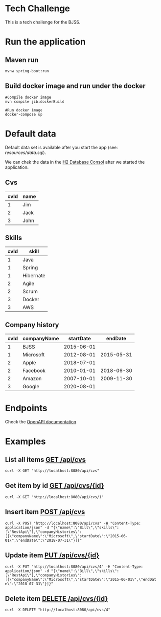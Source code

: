 # Tech Challenge

This is a tech challenge for the BJSS.

# Run the application

## Maven run

    mvnw spring-boot:run
    
## Build docker image and run under the docker

    #Compile docker image
    mvn compile jib:dockerBuild
    
    #Run docker image
    docker-compose up

# Default data

Default data set is available after you start the app (see: *resources/data.sql*). 

We can chek the data in the [H2 Database Consol](http://localhost:8080/h2-console/login.jsp) after we started the application.                                                                              

## Cvs
|cvId|name |
|----|-----|
|1   |Jim  |
|2   |Jack |
|3   |John |

## Skills
|cvId|skill    |
|----|---------|
|1   |Java     |
|1   |Spring   |
|1   |Hibernate|
|2   |Agile    |
|2   |Scrum    |
|3   |Docker   |
|3   |AWS      |

## Company history
|cvId|companyName|startDate |endDate   |
|----|-----------|----------|----------|
|1   |BJSS       |2015-06-01|          |
|1   |Microsoft  |2012-08-01|2015-05-31|
|2   |Apple      |2018-07-01|          |
|2   |Facebook   |2010-01-01|2018-06-30|
|2   |Amazon     |2007-10-01|2009-11-30|
|3   |Google     |2020-08-01|          |

# Endpoints
Check the [OpenAPI documentation](http://localhost:8080/swagger-ui.html)

# Examples
## List all items [GET /api/cvs](http://localhost:8080/swagger-ui/index.html?configUrl=/v3/api-docs/swagger-config#/cv-api/all) 
    curl -X GET "http://localhost:8080/api/cvs"


## Get item by id [GET /api/cvs/{id}](http://localhost:8080/swagger-ui/index.html?configUrl=/v3/api-docs/swagger-config#/cv-api/getCv)
    curl -X GET "http://localhost:8080/api/cvs/1"

## Insert item [POST /api/cvs](http://localhost:8080/swagger-ui/index.html?configUrl=/v3/api-docs/swagger-config#/cv-api/newCv)
    curl -X POST "http://localhost:8080/api/cvs" -H "Content-Type: application/json" -d "{\"name\":\"Bill\",\"skills\":[\"RestApi\"],\"companyHistories\":[{\"companyName\":\"Microsoft\",\"startDate\":\"2015-06-01\",\"endDate\":\"2018-07-31\"}]}"
    
## Update item [PUT /api/cvs/{id}](http://localhost:8080/swagger-ui/index.html?configUrl=/v3/api-docs/swagger-config#/cv-api/replaceCv)
    curl -X PUT "http://localhost:8080/api/cvs/4" -H "Content-Type: application/json" -d "{\"name\":\"Bill\",\"skills\":[\"RestApi\"],\"companyHistories\":[{\"companyName\":\"Microsoft\",\"startDate\":\"2015-06-01\",\"endDat
    e\":\"2018-07-31\"}]}"

## Delete item [DELETE /api/cvs/{id}](http://localhost:8080/swagger-ui/index.html?configUrl=/v3/api-docs/swagger-config#/cv-api/deleteCv)
    curl -X DELETE "http://localhost:8080/api/cvs/4"    